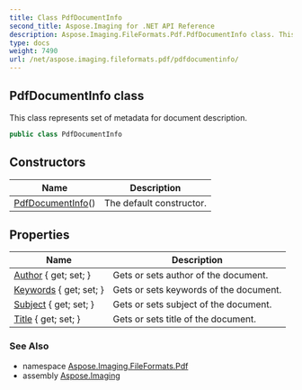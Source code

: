 ```yaml
---
title: Class PdfDocumentInfo
second_title: Aspose.Imaging for .NET API Reference
description: Aspose.Imaging.FileFormats.Pdf.PdfDocumentInfo class. This class represents set of metadata for document description
type: docs
weight: 7490
url: /net/aspose.imaging.fileformats.pdf/pdfdocumentinfo/
---
```

## PdfDocumentInfo class

This class represents set of metadata for document description.

```csharp
public class PdfDocumentInfo
```

## Constructors

| Name | Description |
| --- | --- |
| [PdfDocumentInfo](pdfdocumentinfo/)() | The default constructor. |

## Properties

| Name | Description |
| --- | --- |
| [Author](../../aspose.imaging.fileformats.pdf/pdfdocumentinfo/author/) { get; set; } | Gets or sets author of the document. |
| [Keywords](../../aspose.imaging.fileformats.pdf/pdfdocumentinfo/keywords/) { get; set; } | Gets or sets keywords of the document. |
| [Subject](../../aspose.imaging.fileformats.pdf/pdfdocumentinfo/subject/) { get; set; } | Gets or sets subject of the document. |
| [Title](../../aspose.imaging.fileformats.pdf/pdfdocumentinfo/title/) { get; set; } | Gets or sets title of the document. |

### See Also

* namespace [Aspose.Imaging.FileFormats.Pdf](../../aspose.imaging.fileformats.pdf/)
* assembly [Aspose.Imaging](../../)


